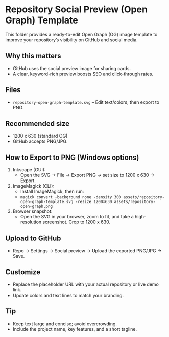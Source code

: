 # Repository Social Preview (Open Graph) Template

This folder provides a ready-to-edit Open Graph (OG) image template to improve your repository’s visibility on GitHub and social media.

## Why this matters
- GitHub uses the social preview image for sharing cards.
- A clear, keyword-rich preview boosts SEO and click-through rates.

## Files
- `repository-open-graph-template.svg` – Edit text/colors, then export to PNG.

## Recommended size
- 1200 x 630 (standard OG)
- GitHub accepts PNG/JPG.

## How to Export to PNG (Windows options)
1. Inkscape (GUI):
   - Open the SVG → File → Export PNG → set size to 1200 x 630 → Export.
2. ImageMagick (CLI):
   - Install ImageMagick, then run:
   - `magick convert -background none -density 300 assets/repository-open-graph-template.svg -resize 1200x630 assets/repository-open-graph.png`
3. Browser snapshot:
   - Open the SVG in your browser, zoom to fit, and take a high-resolution screenshot. Crop to 1200 x 630.

## Upload to GitHub
- Repo → Settings → Social preview → Upload the exported PNG/JPG → Save.

## Customize
- Replace the placeholder URL with your actual repository or live demo link.
- Update colors and text lines to match your branding.

## Tip
- Keep text large and concise; avoid overcrowding.
- Include the project name, key features, and a short tagline.